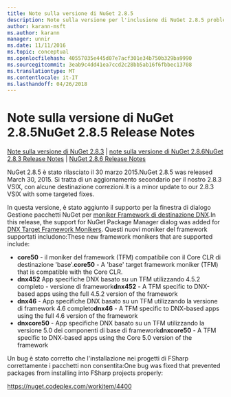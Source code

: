 ```yaml
---
title: Note sulla versione di NuGet 2.8.5
description: Note sulla versione per l'inclusione di NuGet 2.8.5 problemi noti, correzioni di bug, le funzionalità aggiunte e dcr.
author: karann-msft
ms.author: karann
manager: unnir
ms.date: 11/11/2016
ms.topic: conceptual
ms.openlocfilehash: 40557035e445d07e7acf301e34b750b329ba9990
ms.sourcegitcommit: 3eab9c4dd41ea7ccd2c28bb5ab16f6fbbec13708
ms.translationtype: MT
ms.contentlocale: it-IT
ms.lasthandoff: 04/26/2018
---
```

# <a name="nuget-285-release-notes"></a><span data-ttu-id="7e889-103">Note sulla versione di NuGet 2.8.5</span><span class="sxs-lookup"><span data-stu-id="7e889-103">NuGet 2.8.5 Release Notes</span></span>

<span data-ttu-id="7e889-104">[Note sulla versione di NuGet 2.8.3](../release-notes/nuget-2.8.3.md) | [note sulla versione di NuGet 2.8.6](../release-notes/nuget-2.8.6.md)</span><span class="sxs-lookup"><span data-stu-id="7e889-104">[NuGet 2.8.3 Release Notes](../release-notes/nuget-2.8.3.md) | [NuGet 2.8.6 Release Notes](../release-notes/nuget-2.8.6.md)</span></span>

<span data-ttu-id="7e889-105">NuGet 2.8.5 è stato rilasciato il 30 marzo 2015.</span><span class="sxs-lookup"><span data-stu-id="7e889-105">NuGet 2.8.5 was released March 30, 2015.</span></span> <span data-ttu-id="7e889-106">Si tratta di un aggiornamento secondario per il nostro 2.8.3 VSIX, con alcune destinazione correzioni.</span><span class="sxs-lookup"><span data-stu-id="7e889-106">It is a minor update to our 2.8.3 VSIX with some targeted fixes.</span></span>

<span data-ttu-id="7e889-107">In questa versione, è stato aggiunto il supporto per la finestra di dialogo Gestione pacchetti NuGet per [moniker Framework di destinazione DNX](https://github.com/aspnet/dnx).</span><span class="sxs-lookup"><span data-stu-id="7e889-107">In this release, the support for NuGet Package Manager dialog was added for [DNX Target Framework Monikers](https://github.com/aspnet/dnx).</span></span>  <span data-ttu-id="7e889-108">Questi nuovi moniker del framework supportati includono:</span><span class="sxs-lookup"><span data-stu-id="7e889-108">These new framework monikers that are supported include:</span></span>

* <span data-ttu-id="7e889-109">**core50** - il moniker del framework (TFM) compatibile con il Core CLR di destinazione 'base'.</span><span class="sxs-lookup"><span data-stu-id="7e889-109">**core50** - A 'base' target framework moniker (TFM) that is compatible with the Core CLR.</span></span>
* <span data-ttu-id="7e889-110">**dnx452** App specifiche DNX basato su un TFM utilizzando 4.5.2 completo - versione di framework</span><span class="sxs-lookup"><span data-stu-id="7e889-110">**dnx452** - A TFM specific to DNX-based apps using the full 4.5.2 version of the framework</span></span>
* <span data-ttu-id="7e889-111">**dnx46** - App specifiche DNX basato su un TFM utilizzando la versione di framework 4.6 completo</span><span class="sxs-lookup"><span data-stu-id="7e889-111">**dnx46** - A TFM specific to DNX-based apps using the full 4.6 version of the framework</span></span>
* <span data-ttu-id="7e889-112">**dnxcore50** - App specifiche DNX basato su un TFM utilizzando la versione 5.0 dei componenti di base di framework</span><span class="sxs-lookup"><span data-stu-id="7e889-112">**dnxcore50** - A TFM specific to DNX-based apps using the Core 5.0 version of the framework</span></span>

<span data-ttu-id="7e889-113">Un bug è stato corretto che l'installazione nei progetti di FSharp correttamente i pacchetti non consentita:</span><span class="sxs-lookup"><span data-stu-id="7e889-113">One bug was fixed that prevented packages from installing into FSharp projects properly:</span></span>

https://nuget.codeplex.com/workitem/4400